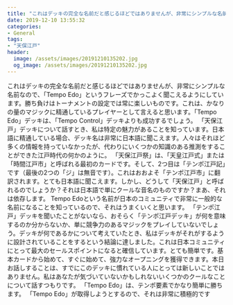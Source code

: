 ```yaml
---
title: "これはデッキの完全な名前だと感じるほどではありませんが、非常にシンプルな名前なので、「Tempo Edo」というフレーズでかっこよく聞こえるようにしています。"
date: 2019-12-10 13:55:32
categories:
- General
tags:
- "天保江戸"
header:
  image: /assets/images/20191210135202.jpg
  og_image: /assets/images/20191210135202.jpg
---
```


これはデッキの完全な名前だと感じるほどではありませんが、非常にシンプルな名前なので、「Tempo Edo」というフレーズでかっこよく聞こえるようにしています。勝ち負けはトーナメントの設定では常に楽しいものです。これは、かなりの量のマジックに精通しているプレイヤーとして言えると思います。「Tempo Edo」デッキは、「Tempo Control」デッキよりも成功するでしょう。 「天保江戸」デッキについて話すとき、私は特定の魅力があることを知っています。日本語に精通している場合、デッキ名は非常に日本語に聞こえます。人々はそれほど多くの情報を持っていなかったが、代わりにいくつかの知識のある推測をすることができた江戸時代の何かのように。 「天保江戸祭」は、「天皇江戸式」または「時間江戸市」と呼ばれる最初のカードです。そして、2つ目は「テンポ江戸記」です（最後の2つの「ジ」は無音です）。これはおおよそ「テンポ江戸市」に翻訳されます。とても日本語に聞こえます。しかし、どうして「天保江戸」と呼ばれるのでしょうか？それは日本語で単にクールな音名のものですか？まあ、それは依存します。 Tempo Edoという名前が日本のコミュニティで非常に一般的な名前になることを知っているので、それはうまくいくと思います。 「テンポ江戸」デッキを聞いたことがないなら、おそらく「テンポ江戸デッキ」が何を意味するのか分からないか、単に競争力のあるマジックをプレイしていないでしょう。デッキが何であるかについて考えていたとき、私はデッキがそれがするように設計されていることをするという結論に達しました。これは日本コミュニティにとって最大のセールスポイントになると確信しています。とても簡単です。基本カードから始めて、すぐに始めて、強力なオープニングを獲得できます。本日お話しすることは、すでにこのデッキに慣れている人にとっては新しいことではありません。私はあなたが気づいていないかもしれないいくつかのクールなことについて話すつもりです。 「Tempo Edo」は、テンポ要素でかなり簡単に勝ちます。 「Tempo Edo」が取得しようとするので、それは非常に積極的です
